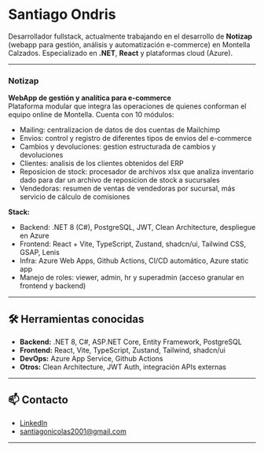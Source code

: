# Santiago Ondris

Desarrollador fullstack, actualmente trabajando en el desarrollo de **Notizap** (webapp para gestión, análisis y automatización e-commerce) en Montella Calzados. Especializado en **.NET**, **React** y plataformas cloud (Azure).

---

### Notizap
**WebApp de gestión y analítica para e-commerce**  
Plataforma modular que integra las operaciones de quienes conforman el equipo online de Montella. Cuenta con 10 módulos: 
- Mailing: centralizacion de datos de dos cuentas de Mailchimp
- Envios: control y registro de diferentes tipos de envios del e-commerce
- Cambios y devoluciones: gestion estructurada de cambios y devoluciones
- Clientes: analisis de los clientes obtenidos del ERP
- Reposicion de stock: procesador de archivos xlsx que analiza inventario dado para dar un archivo de reposicion de stock a sucursales
- Vendedoras: resumen de ventas de vendedoras por sucursal, más servicio de cálculo de comisiones

**Stack:**  
- Backend: .NET 8 (C#), PostgreSQL, JWT, Clean Architecture, despliegue en Azure  
- Frontend: React + Vite, TypeScript, Zustand, shadcn/ui, Tailwind CSS, GSAP, Lenis  
- Infra: Azure Web Apps, Github Actions, CI/CD automático, Azure static app  
- Manejo de roles: viewer, admin, hr y superadmin (acceso granular en frontend y backend)  

---

## 🛠️ Herramientas conocidas

- **Backend:** .NET 8, C#, ASP.NET Core, Entity Framework, PostgreSQL  
- **Frontend:** React, Vite, TypeScript, Zustand, Tailwind, shadcn/ui  
- **DevOps:** Azure App Service, Github Actions  
- **Otros:** Clean Architecture, JWT Auth, integración APIs externas  

---

## 📫 Contacto

- [LinkedIn](https://www.linkedin.com/in/santiago-ondris-31b846331)  
- santiagonicolas2001@gmail.com

---
